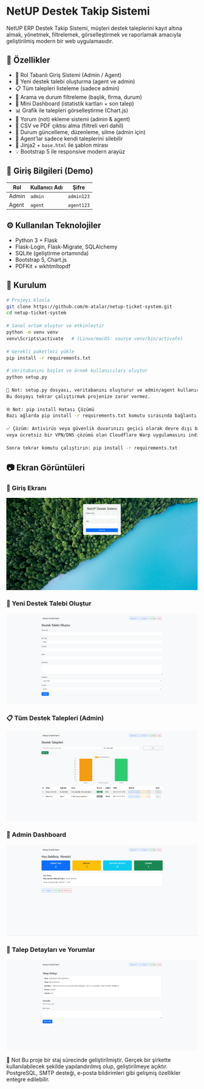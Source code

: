 # NetUP Destek Takip Sistemi

NetUP ERP Destek Takip Sistemi, müşteri destek taleplerini kayıt altına almak, yönetmek, filtrelemek, görselleştirmek ve raporlamak amacıyla geliştirilmiş modern bir web uygulamasıdır.

## 🚀 Özellikler

- 🔐 Rol Tabanlı Giriş Sistemi (Admin / Agent)
- 📝 Yeni destek talebi oluşturma (agent ve admin)
- 📋 Tüm talepleri listeleme (sadece admin)
- 🔎 Arama ve durum filtreleme (başlık, firma, durum)
- 🧭 Mini Dashboard (istatistik kartları + son talep)
- 📊 Grafik ile talepleri görselleştirme (Chart.js)
- 💬 Yorum (not) ekleme sistemi (admin & agent)
- 📁 CSV ve PDF çıktısı alma (filtreli veri dahil)
- 🔁 Durum güncelleme, düzenleme, silme (admin için)
- 👤 Agent’lar sadece kendi taleplerini silebilir
- 🧱 Jinja2 + `base.html` ile şablon mirası
- 💡 Bootstrap 5 ile responsive modern arayüz

## 👥 Giriş Bilgileri (Demo)

| Rol     | Kullanıcı Adı | Şifre       |
|---------|----------------|-------------|
| Admin   | `admin`        | `admin123`  |
| Agent   | `agent`        | `agent123`  |

## ⚙️ Kullanılan Teknolojiler

- Python 3 + Flask
- Flask-Login, Flask-Migrate, SQLAlchemy
- SQLite (geliştirme ortamında)
- Bootstrap 5, Chart.js
- PDFKit + wkhtmltopdf

## 🧪 Kurulum

```bash
# Projeyi klonla
git clone https://github.com/m-atalar/netup-ticket-system.git
cd netup-ticket-system

# Sanal ortam oluştur ve etkinleştir
python -m venv venv
venv\Scripts\activate   # (Linux/macOS: source venv/bin/activate)

# Gerekli paketleri yükle
pip install -r requirements.txt

# Veritabanını başlat ve örnek kullanıcıları oluştur
python setup.py

🔐 Not: setup.py dosyası, veritabanını oluşturur ve admin/agent kullanıcılarını yalnızca ilk çalıştırmada ekler.
Bu dosyayı tekrar çalıştırmak projenize zarar vermez.

🌐 Not: pip install Hatası Çözümü
Bazı ağlarda pip install -r requirements.txt komutu sırasında bağlantı hatası alınabilir (ConnectionResetError).

✅ Çözüm: Antivirüs veya güvenlik duvarınızı geçici olarak devre dışı bırakmayı deneyin,
veya ücretsiz bir VPN/DNS çözümü olan Cloudflare Warp uygulamasını indirip etkinleştirin → https://1.1.1.1/

Sonra tekrar komutu çalıştırın: pip install -r requirements.txt
```

## 📷 Ekran Görüntüleri

### 🔐 Giriş Ekranı
![Login](screenshots/login.png)

### 📝 Yeni Destek Talebi Oluştur
![Create Ticket](screenshots/new_ticket.png)

### 📋 Tüm Destek Talepleri (Admin)
![All Tickets](screenshots/all_tickets.png)

### 🧭 Admin Dashboard
![Dashboard](screenshots/dashboard.png)

### 📄 Talep Detayları ve Yorumlar
![Ticket Detail](screenshots/ticket_detail_comment.png)



📌 Not
Bu proje bir staj sürecinde geliştirilmiştir. Gerçek bir şirkette kullanılabilecek şekilde yapılandırılmış olup, geliştirilmeye açıktır. PostgreSQL, SMTP desteği, e-posta bildirimleri gibi gelişmiş özellikler entegre edilebilir.
